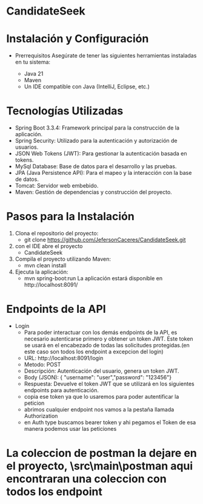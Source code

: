 # CandidateSeek



#  Instalación y Configuración
*   Prerrequisitos
    Asegúrate de tener las siguientes herramientas instaladas en tu sistema:

    *   Java 21
    *   Maven
    *   Un IDE compatible con Java (IntelliJ, Eclipse, etc.)

#  Tecnologías Utilizadas
*   Spring Boot 3.3.4: Framework principal para la construcción de la aplicación.
*   Spring Security: Utilizado para la autenticación y autorización de usuarios.
*   JSON Web Tokens (JWT): Para gestionar la autenticación basada en tokens.
*   MySql Database: Base de datos para el desarrollo y las pruebas.
*   JPA (Java Persistence API): Para el mapeo y la interacción con la base de datos.
*   Tomcat: Servidor web embebido.
*   Maven: Gestión de dependencias y construcción del proyecto.
    
# Pasos para la Instalación
1. Clona el repositorio del proyecto:
    -   git clone https://github.com/JefersonCaceres/CandidateSeek.git
2. con el IDE abre el proyecto
    -   CandidateSeek
3. Compila el proyecto utilizando Maven: 
    -   mvn clean install
4. Ejecuta la aplicación:
    -   mvn spring-boot:run
La aplicación estará disponible en http://localhost:8091/

# Endpoints de la API
*   Login
    -   Para poder interactuar con los demás endpoints de la API, es necesario autenticarse primero y obtener un token JWT. Este token se usará en el encabezado de todas las solicitudes protegidas.(en este caso son todos los endpoint a excepcion del login)
    *   URL: http://localhost:8091/login
    *   Metodo: POST
    *   Descripción: Autenticación del usuario, genera un token JWT.
    *   Body (JSON): { "username": "user","password": "123456"}
    *   Respuesta: Devuelve el token JWT que se utilizará en los siguientes endpoints para autenticación.
    *    copia ese token ya que lo usaremos para poder autentificar la peticion
    *   abrimos cualquier endpoint nos vamos a la pestaña llamada Authorization
    *   en Auth type buscamos bearer token y ahi pegamos el Token de esa manera podemos usar las peticiones
# La coleccion de postman la dejare en el proyecto, \src\main\postman aqui encontraran una coleccion con todos los endpoint 